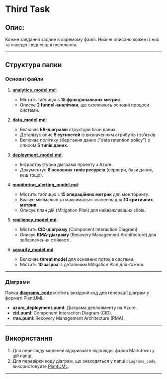 # Third Task

## Опис:

Кожне завдання задане в окремому файлі. Нижче описано кожен із них та наведені відповідні посилання.

---

## Структура папки

### Основні файли

1. **[analytics_model.md](./analytics_model.md)**:

   - Містить таблицю з **15 функціональних метрик**.
   - Описує **2 funnel-аналітики**, що охоплюють основні процеси системи.

2. **[data_model.md](./data_model.md)**:

   - Включає **ER-діаграми** структури бази даних.
   - Деталізує опис **5 сутностей** із визначенням атрибутів і зв’язків.
   - Включає політику зберігання даних ("data retention policy") з описом **5 типів даних**.

3. **[deployment_model.md](./deployment_model.md)**:

   - Інфраструктурна діаграма проекту з Azure.
   - Документує **6 основних типів ресурсів** (сервери, бази даних, кеш тощо).

4. **[monitoring_alerting_model.md](./monitoring_alerting_model.md)**:

   - Містить таблицю з **15 операційних метрик** для моніторингу.
   - Вказує мінімальні та максимальні значення для **10 критичних метрик**.
   - Описує план дій (Mitigation Plan) для найважливіших збоїв.

5. **[resiliency_model.md](./resiliency_model.md)**:

   - Містить **CID-діаграму** (Component Interaction Diagram).
   - Описує **RMA-діаграму** (Recovery Management Architecture) для забезпечення стійкості.

6. **[security_model.md](./security_model.md)**:
   - Включає **threat model** для основних потоків системи.
   - Містить **10 загроз** із детальним Mitigation Plan для кожної.

---

### Діаграми

Папка **[diagrams_code](./diagrams_code/)** містить вихідний код для генерації діаграм у форматі PlantUML:

- **azure_deployment.puml**: Діаграма деплойменту на Azure.
- **cid.puml**: Component Interaction Diagram (CID).
- **rma.puml**: Recovery Management Architecture (RMA).

---

## Використання

1. Для перегляду моделей відкривайте відповідні файли Markdown у цій папці.
2. Для перевірки коду діаграм, що знаходяться у папці `diagrams_code`, використовуйте [PlantUML](https://plantuml.com/).

---
